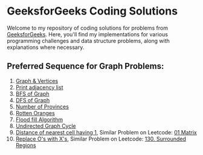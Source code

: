 # GeeksforGeeks Coding Solutions

Welcome to my repository of coding solutions for problems from [GeeksforGeeks](https://www.geeksforgeeks.org/). Here, you'll find my implementations for various programming challenges and data structure problems, along with explanations where necessary.

## Preferred Sequence for Graph Problems:  
  1. <a href="https://github.com/pramay88/GFG-Problems/blob/97f307b880947e80dc09e53030694b4f7a598520/Graph%20and%20Vertices.md" target="_blank">Graph & Vertices</a>
  2. <a href="https://github.com/pramay88/GFG-Problems/blob/a6baef87c3343e0cf1d4886d20f18bf4bfca79ea/Print%20adjacency%20list.md" target="_blank">Print adjacency list</a>
  3. <a href="https://github.com/pramay88/GFG-Problems/blob/fcdb957ed0f23b78a439ff08943cda839df600bd/BFS%20of%20Graph.md" target="_blank">BFS of Graph</a>
  4. <a href="https://github.com/pramay88/GFG-Problems/blob/fe161e7357b286d9766f0d23b1f07e0649f8b68a/DFS%20of%20Graph.md" target="_blank">DFS of Graph</a>
  5. <a href="https://github.com/pramay88/GFG-Problems/blob/30f17bd0ecaf646dc5844d87bbf444bb636cf2e1/Number%20of%20Provinces.md" target="_blank">Number of Provinces</a>
  6. <a href="https://github.com/pramay88/GFG-Problems/blob/a7d9bcc17725b947dbf2383aa7d28a2c81c2c95c/RottenOranges.md" target="_blank">Rotten Oranges</a>
  7. <a href="https://github.com/pramay88/GFG-Problems/blob/77c8766c7fe2ef795d7819770ccacc697d71d60c/Flood%20fill%20Algorithm.md" target="_blank">Flood fill Algorithm</a>
  8. <a href="https://github.com/pramay88/GFG-Problems/blob/476c726b118838c27bae8c45f0ac26337a70c930/Undirected%20Graph%20Cycle.md" target="_blank">Undirected Graph Cycle</a>
  9. <a href="https://github.com/pramay88/GFG-Problems/blob/26752886576186d68768e0272b52270a2f7c2f3a/Distance%20of%20nearest%20cell%20having%201.md" target="_blank">Distance of nearest cell having 1</a>, Similar Problem on Leetcode: <a href="https://leetcode.com/problems/01-matrix/">01 Matrix</a>
  10. <a href="https://github.com/pramay88/GFG-Problems/blob/ec6c79a39cd421c8dc90d28e89f943fd37180464/Replace%20O's%20with%20X's.md" target="_blank">Replace O's with X's</a>, Similar Problem on Leetcode: <a href="https://leetcode.com/problems/surrounded-regions/">130. Surrounded Regions</a>
  
